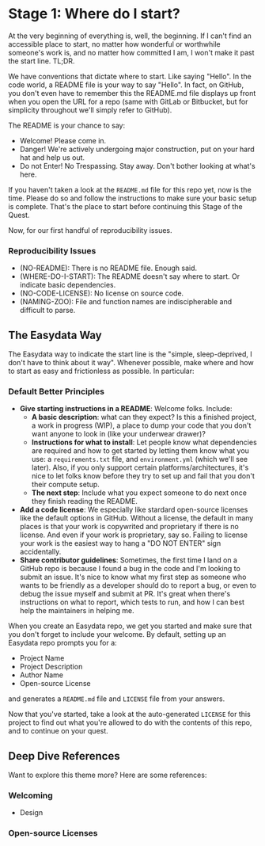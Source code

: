 # Stage 1: Where do I start?

At the very beginning of everything is, well, the beginning. If I can't find an accessible place to start, no matter how wonderful or worthwhile someone's work is, and no matter how committed I am, I won't make it past the start line. TL;DR.

We have conventions that dictate where to start. Like saying "Hello". In the code world, a README file is your way to say "Hello". In fact, on GitHub, you don't even have to remember this the README.md file displays up front when you open the URL for a repo (same with GitLab or Bitbucket, but for simplicity throughout we'll simply refer to GitHub).

The README is your chance to say:

* Welcome! Please come in.
* Danger! We're actively undergoing major construction, put on your hard hat and help us out.
* Do not Enter! No Trespassing. Stay away. Don't bother looking at what's here.

If you haven't taken a look at the `README.md` file for this repo yet, now is the time. Please do so and follow the instructions to make sure your basic setup is complete. That's the place to start before continuing this Stage of the Quest.

Now, for our first handful of reproducibility issues.

### Reproducibility Issues
* (NO-README): There is no README file. Enough said.
* (WHERE-DO-I-START): The README doesn't say where to start. Or indicate basic dependencies.
* (NO-CODE-LICENSE): No license on source code.
* (NAMING-ZOO): File and function names are indiscipherable and difficult to parse.

## The Easydata Way

The Easydata way to indicate the start line is the "simple, sleep-deprived, I don't have to think about it way". Whenever possible, make where and how to start as easy and frictionless as possible. In particular:

### Default Better Principles
* **Give starting instructions in a README**: Welcome folks. Include:
  * **A basic description**: what can they expect? Is this a finished project, a work in progress (WIP), a place to dump your code that you don't want anyone to look in (like your underwear drawer)?
  * **Instructions for what to install**: Let people know what dependencies are required and how to get started by letting them know what you use: a `requirements.txt` file, and `environment.yml` (which we'll see later). Also, if you only support certain platforms/architectures, it's nice to let folks know before they try to set up and fail that you don't their compute setup.
  * **The next step**: Include what you expect someone to do next once they finish reading the README.
* **Add a code license**: We especially like stardard open-source licenses like the default options in GitHub. Without a license, the default in many places is that your work is copywrited and proprietary if there is no license. And even if your work is proprietary, say so. Failing to license your work is the easiest way to hang a "DO NOT ENTER" sign accidentally.
* **Share contributor guidelines**: Sometimes, the first time I land on a GitHub repo is because I found a bug in the code and I'm looking to submit an issue. It's nice to know what my first step as someone who wants to be friendly as a developer should do to report a bug, or even to debug the issue myself and submit at PR. It's great when there's instructions on what to report, which tests to run, and how I can best help the maintainers in helping me.

When you create an Easydata repo, we get you started and make sure that you don't forget to include your welcome. By default, setting up an Easydata repo prompts you for a:

* Project Name
* Project Description
* Author Name
* Open-source License

and generates a `README.md` file and `LICENSE` file from your answers.

Now that you've started, take a look at the auto-generated `LICENSE` for this project to find out what you're allowed to do with the contents of this repo, and to continue on your quest.

## Deep Dive References
Want to explore this theme more? Here are some references:

### Welcoming

* Design

### Open-source Licenses